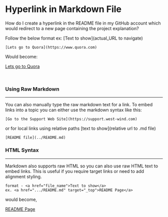 
# Hyperlink in Markdown File

How do I create a hyperlink in the README file in my GitHub account which would redirect to a new page containing the project explanation?

Follow the below format
ex: [Text to show](actual_URL to navigate)

    [Lets go to Quora](https://www.quora.com)

Would become:

[Lets go to Quora](https://www.quora.com)

</br>

### Using Raw Markdown
------------------------------------
You can also manually type the raw markdown text for a link. To embed links into a topic you can either use the markdown syntax like this:</br>

    [Go to the Support Web Site](https://support.west-wind.com)

or for local links using relative paths
[text to show](relative url to .md file)

    [README file](../README.md)


### HTML Syntax
------------------------------------
Markdown also supports raw HTML so you can also use raw HTML text to embed links. This is useful if you require target links or need to add alignment styling.</br>

    format - <a href="file_name">Text to show</a>
    ex. <a href=".../README.md" target="_top">README Page</a>

would become,

<a href=".../README.md" target="_top">README Page</a>